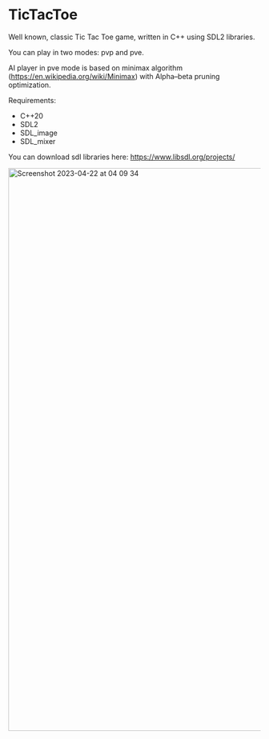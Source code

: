 # TicTacToe

Well known, classic Tic Tac Toe game, written in C++ using SDL2 libraries. 

You can play in two modes: pvp and pve. 

AI player in pve mode is based on minimax algorithm (https://en.wikipedia.org/wiki/Minimax) with Alpha–beta pruning optimization.

Requirements:
- C++20
- SDL2
- SDL_image
- SDL_mixer

You can download sdl libraries here: https://www.libsdl.org/projects/

<img width="1126" alt="Screenshot 2023-04-22 at 04 09 34" src="https://user-images.githubusercontent.com/122737837/233757625-fefa4f1a-42fc-4a82-a7a9-65667f154504.png">
